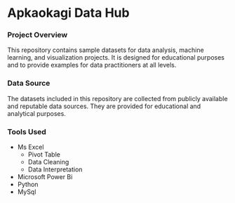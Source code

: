 # Apkaokagi Data Hub
### Project Overview
This repository contains sample datasets for data analysis, machine learning, and visualization projects. 
It is designed for educational purposes and to provide examples for data practitioners at all levels.
### Data Source
The datasets included in this repository are collected from publicly available and reputable data sources. 
They are provided for educational and analytical purposes. 
### Tools Used
- Ms Excel
  - Pivot Table
  - Data Cleaning
  - Data Interpretation
- Microsoft Power Bi
- Python
- MySql



